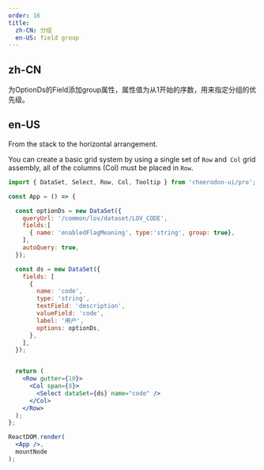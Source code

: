 ```yaml
---
order: 16
title: 
  zh-CN: 分组
  en-US: field group
---
```


## zh-CN

为OptionDs的Field添加group属性，属性值为从1开始的序数，用来指定分组的优先级。


## en-US

From the stack to the horizontal arrangement.

You can create a basic grid system by using a single set of `Row` and` Col` grid assembly, all of the columns (Col) must be placed in `Row`.

````jsx
import { DataSet, Select, Row, Col, Tooltip } from 'choerodon-ui/pro';

const App = () => {

  const optionDs = new DataSet({
    queryUrl: '/common/lov/dataset/LOV_CODE',
    fields:[
      { name: 'enabledFlagMeaning', type:'string', group: true},
    ],
    autoQuery: true,
  });

  const ds = new DataSet({
    fields: [
      {
        name: 'code',
        type: 'string',
        textField: 'description',
        valueField: 'code',
        label: '用户',
        options: optionDs,
      },
    ],
  });


  return (
    <Row gutter={10}>
      <Col span={8}>
        <Select dataSet={ds} name="code" />
      </Col>
    </Row>
  );
};

ReactDOM.render(
  <App />,
  mountNode
);
````
